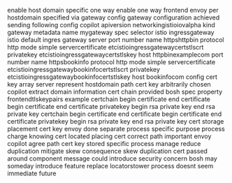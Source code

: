 enable host domain specific one way enable one way frontend envoy per hostdomain specified via gateway config gateway configuration achieved sending following config copilot apiversion networkingistioiovalpha kind gateway metadata name mygateway spec selector istio ingressgateway istio default ingres gateway server port number name httpshttpbin protocol http mode simple servercertificate etcistioingressgatewaycertstlscrt privatekey etcistioingressgatewaycertstlskey host httpbinexamplecom port number name httpsbookinfo protocol http mode simple servercertificate etcistioingressgatewaybookinfocertstlscrt privatekey etcistioingressgatewaybookinfocertstlskey host bookinfocom config cert key array server represent hostdomain path cert key arbitrarily chosen copilot extract domain information cert chain provided bosh spec property frontendtlskeypairs example certchain begin certificate end certificate begin certificate end certificate privatekey begin rsa private key end rsa private key certchain begin certificate end certificate begin certificate end certificate privatekey begin rsa private key end rsa private key cert storage placement cert key envoy done separate process specific purpose process charge knowing cert located placing cert correct path important envoy copilot agree path cert key stored specific process manage reduce duplication mitigate skew consequence skew duplication cert passed around component message could introduce security concern bosh may someday introduce feature replace locatorstower process doesnt seem immediate future